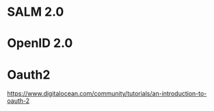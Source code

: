 # SALM 2.0

# OpenID 2.0

# Oauth2
https://www.digitalocean.com/community/tutorials/an-introduction-to-oauth-2
